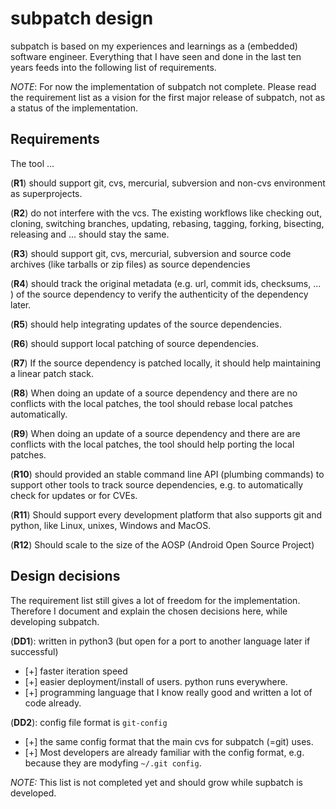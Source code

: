 # subpatch design

subpatch is based on my experiences and learnings as a (embedded) software
engineer. Everything that I have seen and done in the last ten years feeds into
the following list of requirements.

*NOTE*: For now the implementation of subpatch not complete. Please read the
requirement list as a vision for the first major release of subpatch, not as a
status of the implementation.


## Requirements

The tool …

(**R1**) should support git, cvs, mercurial, subversion and non-cvs environment
as superprojects.

(**R2**) do not interfere with the vcs. The existing workflows
like checking out, cloning, switching branches, updating, rebasing, tagging,
forking, bisecting, releasing and ... should stay the same.

(**R3**) should support git, cvs, mercurial, subversion and source
code archives (like tarballs or zip files) as source dependencies

(**R4**) should track the original metadata (e.g. url, commit ids,
checksums, ... ) of the source dependency to verify the authenticity of the
dependency later.

(**R5**) should help integrating updates of the source dependencies.

(**R6**) should support local patching of source dependencies.

(**R7**) If the source dependency is patched locally, it should help
maintaining a linear patch stack.

(**R8**) When doing an update of a source dependency and there are no conflicts
with the local patches, the tool should rebase local patches automatically.

(**R9**) When doing an update of a source dependency and there are are conflicts
with the local patches, the tool should help porting the local patches.

(**R10**) should provided an stable command line API (plumbing commands) to
support other tools to track source dependencies, e.g. to automatically check
for updates or for CVEs.

(**R11**) Should support every development platform that also supports git and
python, like Linux, unixes, Windows and MacOS.

(**R12**) Should scale to the size of the AOSP (Android Open Source Project)


## Design decisions

The requirement list still gives a lot of freedom for the implementation.
Therefore I document and explain the chosen decisions here, while developing
subpatch.

(**DD1**): written in python3 (but open for a port to another language later if successful)

* [+] faster iteration speed
* [+] easier deployment/install of users. python runs everywhere.
* [+] programming language that I know really good and written a lot of code
  already.

(**DD2**): config file format is `git-config`

* [+] the same config format that the main cvs for subpatch (=git) uses.
* [+] Most developers are already familiar with the config format, e.g. because
  they are modyfing `~/.git config`.

*NOTE:* This list is not completed yet and should grow while supbatch is developed.
